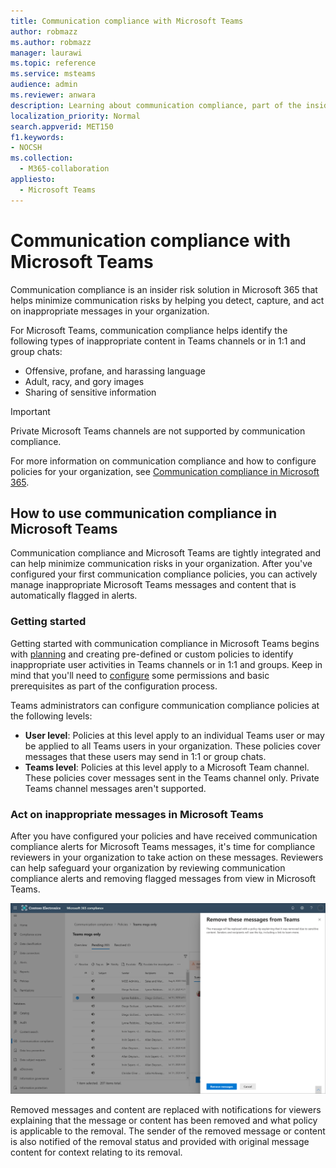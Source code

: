 ```yaml
---
title: Communication compliance with Microsoft Teams
author: robmazz
ms.author: robmazz
manager: laurawi
ms.topic: reference
ms.service: msteams
audience: admin
ms.reviewer: anwara
description: Learning about communication compliance, part of the insider risk solution set, from the Microsoft Teams perspective (this is part of the M365 communication compliance functionality).
localization_priority: Normal
search.appverid: MET150
f1.keywords:
- NOCSH
ms.collection: 
  - M365-collaboration
appliesto: 
  - Microsoft Teams
---
```


# Communication compliance with Microsoft Teams

Communication compliance is an insider risk solution in Microsoft 365 that helps minimize communication risks by helping you detect, capture, and act on inappropriate messages in your organization.

For Microsoft Teams, communication compliance helps identify the following types of inappropriate content in Teams channels or in 1:1 and group chats:

- Offensive, profane, and harassing language
- Adult, racy, and gory images
- Sharing of sensitive information

>[!IMPORTANT]
>Private Microsoft Teams channels are not supported by communication compliance.

For more information on communication compliance and how to configure policies for your organization, see [Communication compliance in Microsoft 365](https://docs.microsoft.com/microsoft-365/compliance/communication-compliance).

## How to use communication compliance in Microsoft Teams

Communication compliance and Microsoft Teams are tightly integrated and can help minimize communication risks in your organization. After you've configured your first communication compliance policies, you can actively manage inappropriate Microsoft Teams messages and content that is automatically flagged in alerts.

### Getting started

Getting started with communication compliance in Microsoft Teams begins with [planning](https://docs.microsoft.com/microsoft-365/compliance/communication-compliance-plan) and creating pre-defined or custom policies to identify inappropriate user activities in Teams channels or in 1:1 and groups. Keep in mind that you'll need to [configure](https://docs.microsoft.com/microsoft-365/compliance/communication-compliance-configure) some permissions and basic prerequisites as part of the configuration process.

Teams administrators can configure communication compliance policies at the following levels:

- **User level**: Policies at this level apply to an individual Teams user or may be applied to all Teams users in your organization. These policies cover messages that these users may send in 1:1 or group chats.
- **Teams level**: Policies at this level apply to a Microsoft Team channel. These policies cover messages sent in the Teams channel only. Private Teams channel messages aren't supported.

### Act on inappropriate messages in Microsoft Teams

After you have configured your policies and have received communication compliance alerts for Microsoft Teams messages, it's time for compliance reviewers in your organization to take action on these messages. Reviewers can help safeguard your organization by reviewing communication compliance alerts and removing flagged messages from view in Microsoft Teams.

![Remove a message in Teams](./media/communication-compliance-remove-teams-message.png)

Removed messages and content are replaced with notifications for viewers explaining that the message or content has been removed and what policy is applicable to the removal. The sender of the removed message or content is also notified of the removal status and provided with original message content for context relating to its removal.

